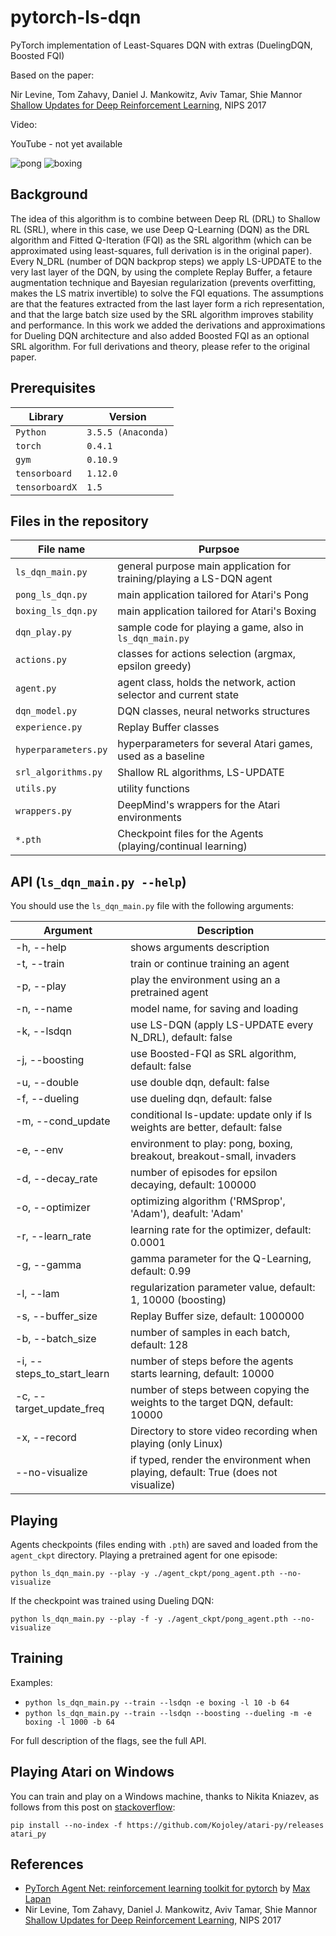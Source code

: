 # pytorch-ls-dqn
PyTorch implementation of Least-Squares DQN with extras (DuelingDQN, Boosted FQI)

Based on the paper:

Nir Levine, Tom Zahavy, Daniel J. Mankowitz, Aviv Tamar, Shie Mannor [Shallow Updates for Deep Reinforcement Learning](https://arxiv.org/abs/1705.07461), NIPS 2017

Video:

YouTube - not yet available


![pong](https://github.com/taldatech/pytorch-ls-dqn/blob/master/images/pong.gif)
![boxing](https://github.com/taldatech/pytorch-ls-dqn/blob/master/images/boxing.gif)

## Background
The idea of this algorithm is to combine between Deep RL (DRL) to Shallow RL (SRL), where in this case, we use Deep Q-Learning (DQN) as the DRL algorithm and
Fitted Q-Iteration (FQI) as the SRL algorithm (which can be approximated using least-squares, full derivation is in the original paper).
Every N_DRL (number of DQN backprop steps) we apply LS-UPDATE to the very last layer of the DQN, by using the complete Replay Buffer, a fetaure augmentation technique and
Bayesian regularization (prevents overfitting, makes the LS matrix invertible) to solve the FQI equations.
The assumptions are that the features extracted from the last layer form a rich representation, and that the large batch size used by the SRL algorithm improves stability and performance.
In this work we added the derivations and approximations for Dueling DQN architecture and also added Boosted FQI as an optional SRL algorithm.
For full derivations and theory, please refer to the original paper.


## Prerequisites
|Library         | Version |
|----------------------|----|
|`Python`|  `3.5.5 (Anaconda)`|
|`torch`|  `0.4.1`|
|`gym`|  `0.10.9`|
|`tensorboard`|  `1.12.0`|
|`tensorboardX`|  `1.5`|


## Files in the repository

|File name         | Purpsoe |
|----------------------|------|
|`ls_dqn_main.py`| general purpose main application for training/playing a LS-DQN agent|
|`pong_ls_dqn.py`| main application tailored for Atari's Pong|
|`boxing_ls_dqn.py`| main application tailored for Atari's Boxing|
|`dqn_play.py`| sample code for playing a game, also in `ls_dqn_main.py`|
|`actions.py`| classes for actions selection (argmax, epsilon greedy)|
|`agent.py`| agent class, holds the network, action selector and current state|
|`dqn_model.py`| DQN classes, neural networks structures|
|`experience.py`| Replay Buffer classes|
|`hyperparameters.py`| hyperparameters for several Atari games, used as a baseline|
|`srl_algorithms.py`| Shallow RL algorithms, LS-UPDATE|
|`utils.py`| utility functions|
|`wrappers.py`| DeepMind's wrappers for the Atari environments|
|`*.pth`| Checkpoint files for the Agents (playing/continual learning)|


## API (`ls_dqn_main.py --help`)


You should use the `ls_dqn_main.py` file with the following arguments:

|Argument                 | Description                                 |
|-------------------------|---------------------------------------------|
|-h, --help       | shows arguments description             |
|-t, --train     | train or continue training an agent  |
|-p, --play    | play the environment using an a pretrained agent |
|-n, --name       | model name, for saving and loading |
|-k, --lsdqn	| use LS-DQN (apply LS-UPDATE every N_DRL), default: false |
|-j, --boosting| use Boosted-FQI as SRL algorithm, default: false |
|-u, --double| use double dqn, default: false|
|-f, --dueling| use dueling dqn, default: false |
|-m, --cond_update| conditional ls-update: update only if ls weights are better, default: false |
|-e, --env| environment to play: pong, boxing, breakout, breakout-small, invaders |
|-d, --decay_rate| number of episodes for epsilon decaying, default: 100000 |
|-o, --optimizer| optimizing algorithm ('RMSprop', 'Adam'), deafult: 'Adam' |
|-r, --learn_rate| learning rate for the optimizer, default: 0.0001 |
|-g, --gamma| gamma parameter for the Q-Learning, default: 0.99 |
|-l, --lam| regularization parameter value, default: 1, 10000 (boosting) |
|-s, --buffer_size| Replay Buffer size, default: 1000000 |
|-b, --batch_size| number of samples in each batch, default: 128 |
|-i, --steps_to_start_learn| number of steps before the agents starts learning, default: 10000 |
|-c, --target_update_freq| number of steps between copying the weights to the target DQN, default: 10000 |
|-x, --record| Directory to store video recording when playing (only Linux) |
|--no-visualize| if typed, render the environment when playing, default: True (does not visualize) |

## Playing
Agents checkpoints (files ending with `.pth`) are saved and loaded from the `agent_ckpt` directory.
Playing a pretrained agent for one episode:

`python ls_dqn_main.py --play -y ./agent_ckpt/pong_agent.pth --no-visualize`

If the checkpoint was trained using Dueling DQN:

`python ls_dqn_main.py --play -f -y ./agent_ckpt/pong_agent.pth --no-visualize`

## Training

Examples:

* `python ls_dqn_main.py --train --lsdqn -e boxing -l 10 -b 64`
* `python ls_dqn_main.py --train --lsdqn --boosting --dueling -m -e boxing -l 1000 -b 64`

For full description of the flags, see the full API.

## Playing Atari on Windows

You can train and play on a Windows machine, thanks to Nikita Kniazev, as follows from this post on [stackoverflow](https://stackoverflow.com/questions/42605769/openai-gym-atari-on-windows/46739299):

`pip install --no-index -f https://github.com/Kojoley/atari-py/releases atari_py` 

## References
* [PyTorch Agent Net: reinforcement learning toolkit for pytorch](https://github.com/Shmuma/ptan) by [Max Lapan](https://github.com/Shmuma)
* Nir Levine, Tom Zahavy, Daniel J. Mankowitz, Aviv Tamar, Shie Mannor [Shallow Updates for Deep Reinforcement Learning](https://arxiv.org/abs/1705.07461), NIPS 2017



